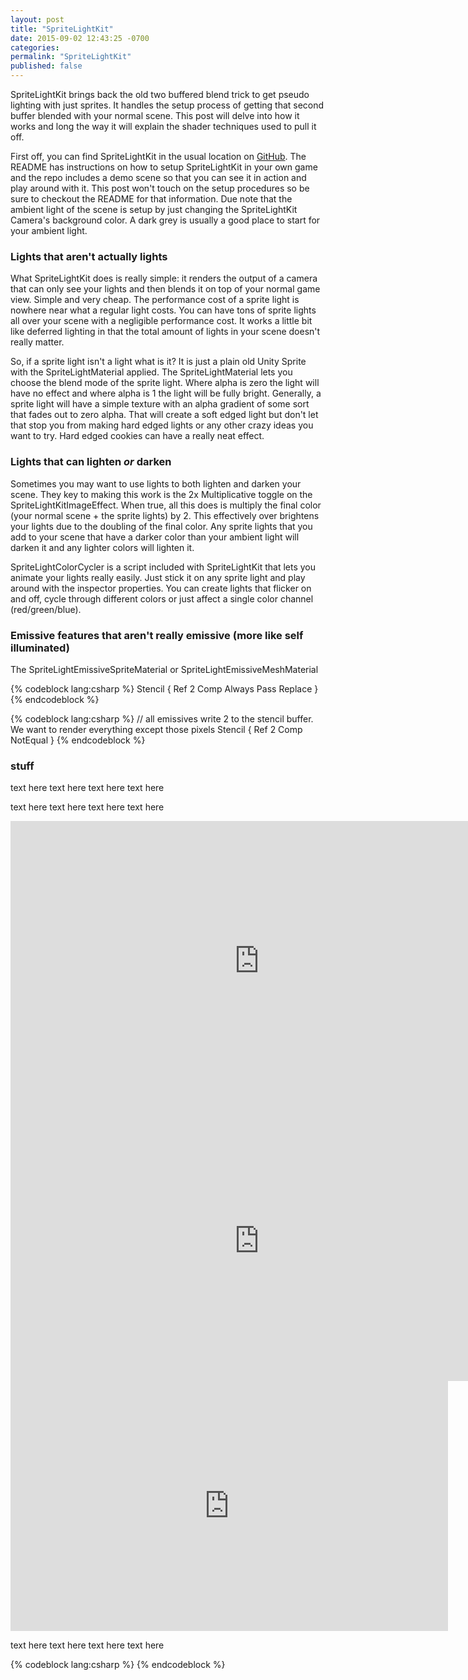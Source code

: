 ```yaml
---
layout: post
title: "SpriteLightKit"
date: 2015-09-02 12:43:25 -0700
categories:
permalink: "SpriteLightKit"
published: false
---
```




SpriteLightKit brings back the old two buffered blend trick to get pseudo lighting with just sprites. It handles the setup process of getting that second buffer blended with your normal scene. This post will delve into how it works and long the way it will explain the shader techniques used to pull it off.


<!-- more -->


First off, you can find SpriteLightKit in the usual location on [GitHub](https://github.com/prime31/SpriteLightKit). The README has instructions on how to setup SpriteLightKit in your own game and the repo includes a demo scene so that you can see it in action and play around with it. This post won't touch on the setup procedures so be sure to checkout the README for that information. Due note that the ambient light of the scene is setup by just changing the SpriteLightKit Camera's background color. A dark grey is usually a good place to start for your ambient light.



### Lights that aren't actually lights

What SpriteLightKit does is really simple: it renders the output of a camera that can only see your lights and then blends it on top of your normal game view. Simple and very cheap. The performance cost of a sprite light is nowhere near what a regular light costs. You can have tons of sprite lights all over your scene with a negligible performance cost. It works a little bit like deferred lighting in that the total amount of lights in your scene doesn't really matter.


So, if a sprite light isn't a light what is it? It is just a plain old Unity Sprite with the SpriteLightMaterial applied. The SpriteLightMaterial lets you choose the blend mode of the sprite light. Where alpha is zero the light will have no effect and where alpha is 1 the light will be fully bright. Generally, a sprite light will have a simple texture with an alpha gradient of some sort that fades out to zero alpha. That will create a soft edged light but don't let that stop you from making hard edged lights or any other crazy ideas you want to try. Hard edged cookies can have a really neat effect.



### Lights that can lighten *or* darken

Sometimes you may want to use lights to both lighten and darken your scene. They key to making this work is the 2x Multiplicative toggle on the SpriteLightKitImageEffect. When true, all this does is multiply the final color (your normal scene + the sprite lights) by 2. This effectively over brightens your lights due to the doubling of the final color. Any sprite lights that you add to your scene that have a darker color than your ambient light will darken it and any lighter colors will lighten it.


SpriteLightColorCycler is a script included with SpriteLightKit that lets you animate your lights really easily. Just stick it on any sprite light and play around with the inspector properties. You can create lights that flicker on and off, cycle through different colors or just affect a single color channel (red/green/blue).



### Emissive features that aren't really emissive (more like self illuminated)

The SpriteLightEmissiveSpriteMaterial or SpriteLightEmissiveMeshMaterial


{% codeblock lang:csharp %}
Stencil
{
	Ref 2
	Comp Always
	Pass Replace
}
{% endcodeblock %}


{% codeblock lang:csharp %}
// all emissives write 2 to the stencil buffer. We want to render everything except those pixels
Stencil
{
	Ref 2
	Comp NotEqual
}
{% endcodeblock %}


### stuff





text here text here text here text here


text here text here text here text here

<iframe src="http://gfycat.com/DistortedPettyGelding" frameborder="0" scrolling="no" width="796" height="448" style="-webkit-backface-visibility: hidden;-webkit-transform: scale(1);" ></iframe>
<iframe src="http://www.gfycat.com/DenseQueasyAmurminnow" frameborder="0" scrolling="no" width="796" height="448" style="-webkit-backface-visibility: hidden;-webkit-transform: scale(1);" ></iframe>
<iframe width="700" height="400" src="https://www.youtube.com/embed/hDJQXzajiPg?list=PLb8LPjN5zpx1tauZfNE1cMIIPy15UlJNZ" frameborder="0" allowfullscreen></iframe>

text here text here text here text here









{% codeblock lang:csharp %}
{% endcodeblock %}

